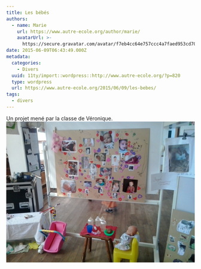 ```yaml
---
title: Les bébés
authors:
  - name: Marie
    url: https://www.autre-ecole.org/author/marie/
    avatarUrl: >-
      https://secure.gravatar.com/avatar/f7eb4cc64e757ccc4a7faed953cd7065?s=96&d=mm&r=g
date: 2015-06-09T06:43:49.000Z
metadata:
  categories:
    - Divers
  uuid: 11ty/import::wordpress::http://www.autre-ecole.org/?p=820
  type: wordpress
  url: https://www.autre-ecole.org/2015/06/09/les-bebes/
tags:
  - divers
---
```

Un projet mené par la classe de Véronique. [![20150604_160554](20150604_160554-PiueJ3elebjH.jpg)](http://www.autre-ecole.org/wp-content/uploads/2015/06/20150604_160554.jpg)